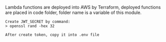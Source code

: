 Lambda functions are deployed into AWS by Terraform, deployed functions are placed in code folder, folder name is a variable of this module.

```
Create JWT_SECRET by command:
> openssl rand -hex 32

After create token, copy it into .env file
```
